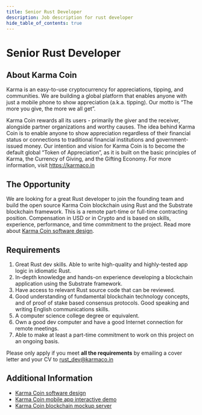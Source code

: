 ```yaml
---
title: Senior Rust Developer
description: Job description for rust developer
hide_table_of_contents: true
---
```


# Senior Rust Developer

## About Karma Coin
<p>Karma is an easy-to-use cryptocurrency for appreciations, tipping, and communities. We are building a global platform that enables anyone with just a mobile phone to show appreciation (a.k.a. tipping). Our motto is “The more you give, the more we all get”.</p>

<p>Karma Coin rewards all its users - primarily the giver and the receiver, alongside partner organizations and worthy causes. The idea behind Karma Coin is to enable anyone to show appreciation regardless of their financial status or connections to traditional financial institutions and government-issued money. Our intention and vision for Karma Coin is to become the default global “Token of Appreciation”, as it is built on the basic principles of Karma, the Currency of Giving, and the Gifting Economy. For more information, visit <a href="https://karmaco.in">https://karmaco.in</a></p> 


## The Opportunity
We are looking for a great Rust developer to join the founding team and build the open source Karma Coin blockchain using Rust and the Substrate blockchain framework. This is a remote part-time or full-time contracting position. Compensation in USD or in Crypto and is based on skills, experience, performance, and time commitment to the project. Read more about <a href='/docs'>Karma Coin software design</a>.


## Requirements
1. Great Rust dev skills.
Able to write high-quality and highly-tested app logic in idiomatic Rust.
2. In-depth knowledge and hands-on experience developing a blockchain application using the Substrate framework.
3. Have access to relevant Rust source code that can be reviewed.
4. Good understanding of fundamental blockchain technology concepts, and of proof of stake based consensus protocols.
Good speaking and writing English communications skills.
5. A computer science college degree or equivalent.
6. Own a good dev computer and have a good Internet connection for remote meetings.
7. Able to make at least a part-time commitment to work on this project on an ongoing basis.

Please only apply if you meet <b>all the requirements</b> by emailing a cover letter and your CV to <a href='mailto://rust_dev@karmaco.in'>rust_dev@karmaco.in</a>

## Additional Information
- <a href='/docs'>Karma Coin software design</a>
- <a href='https://www.figma.com/proto/XU3xigkjjA0m9qEkkulmWm/KarmaCoin?page-id=0%3A1&node-id=552%3A686&viewport=-369%2C-379%2C0.53&scaling=contain&starting-point-node-id=552%3A686'>Karma Coin mobile app interactive demo</a>
- <a href='https://github.com/avive/karmacoin'>Karma Coin blockchain mockup server</a>